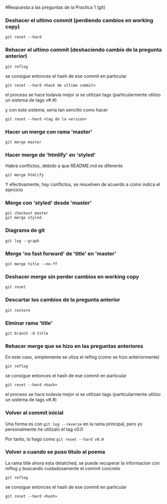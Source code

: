 #Respuesta a las preguntas de la Practica 1 (git)

### Deshacer el ultimo commit (perdiendo cambios en working copy)

`git reset --hard`


### Rehacer el ultimo commit (deshaciendo cambio de la pregunta anterior)

`git reflog`

se consigue entonces el hash de ese commit en particular

`git reset --hard <hash de ultimo commit>`

el proceso se hace todavia mejor si se utilizan tags (particularmente utilizo un sistema de tags v#.#)

y con este sistema, seria tan sencillo como hacer

`git reset --hard <tag de la version>`

### Hacer un merge con rama 'master'

`git merge master`


### Hacer merge de 'htmlify' en 'styled'

Habra conflictos, debido a que README.md es diferente

`git merge htmlify`

Y efectivamente, hay conflictos, se resuelven de acuerdo a como indica el ejercicio


### Merge con 'styled' desde 'master'

    git checkout master
    git merge styled


### Diagrama de git

`git log --graph`


### Merge 'no fast forward' de 'title' en 'master'

`git merge title --no-ff`


### Deshacer merge sin perder cambios en working copy

`git reset`


### Descartar los cambios de la pregunta anterior

`git restore`


### Elminar rama 'title'

`git branch -d title`


### Rehacer merge que se hizo en las preguntas anteriores

En este caso, simplemente se utiza el reflog (como se hizo anteriormente)

`git reflog`

se consigue entonces el hash de ese commit en particular

`git reset --hard <hash>`

el proceso se hace todavia mejor si se utilizan tags (particularmente utilizo un sistema de tags v#.#)


### Volver al commit inicial

Una forma es con `git log --reverse` en la rama principal, pero yo personalmente he utilizalo el tag v0.0

Por tanto, lo hago como `git reset --hard v0.0`


### Volver a cuando se puso titulo al poema

La rama title ahora esta detatched, se puede recuperar la informacion con reflog y buscando cuidadosamente el commit concreto

`git reflog`

se consigue entonces el hash de ese commit en particular

`git reset --hard <hash>`

